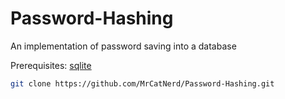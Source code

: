 # Password-Hashing
An implementation of password saving into a database

Prerequisites: [sqlite](https://github.com/sqlite/sqlite)

```sh
git clone https://github.com/MrCatNerd/Password-Hashing.git
```
